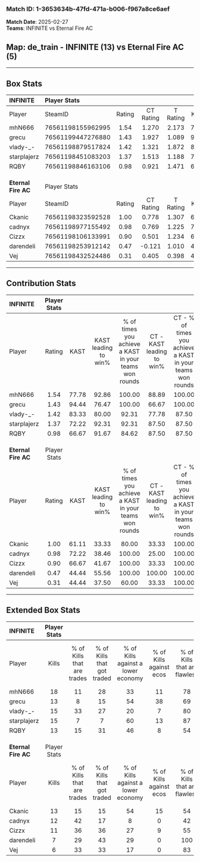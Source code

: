 ### Match ID: 1-3653634b-47fd-471a-b006-f967a8ce6aef  
**Match Date**: 2025-02-27  
**Teams**: INFINITE vs Eternal Fire AC  

## **Map**: de_train - INFINITE (13) vs Eternal Fire AC (5)  
---  

## Box Stats  

| **INFINITE**        | Player Stats      |        |           |          |       |      |       |         |        |      |     |
| :- | :- | :-: | :-: | :-: | :-: | :-: | :-: | :-: | :-: | :-: | :-: |
| Player              | SteamID           | Rating | CT Rating | T Rating | KAST  | ADR  | Kills | Assists | Deaths | K/D  | HS% |
| mhN666              | 76561198155962995 |  1.54  |   1.270   |  2.173   | 77.78 | 98.8 |  18   |    5    |   10   | 1.80 | 44  |
| grecu               | 76561199447276880 |  1.43  |   1.927   |  1.089   | 94.44 | 90.1 |  13   |    6    |   9    | 1.44 | 38  |
| vlady-_-            | 76561198879517824 |  1.42  |   1.321   |  1.872   | 83.33 | 95.4 |  15   |    3    |   10   | 1.50 | 60  |
| starplajerz         | 76561198451083203 |  1.37  |   1.513   |  1.188   | 72.22 | 78.4 |  15   |    4    |   7    | 2.14 | 40  |
| RQBY                | 76561198846163106 |  0.98  |   0.921   |  1.471   | 66.67 | 70.7 |  13   |    0    |   14   | 0.93 | 76  |
|                     |                   |        |           |          |       |      |       |         |        |      |     |
|                     |                   |        |           |          |       |      |       |         |        |      |     |
|                     |                   |        |           |          |       |      |       |         |        |      |     |
| **Eternal Fire AC** | Player Stats      |        |           |          |       |      |       |         |        |      |     |
| Player              | SteamID           | Rating | CT Rating | T Rating | KAST  | ADR  | Kills | Assists | Deaths | K/D  | HS% |
| Ckanic              | 76561198323592528 |  1.00  |   0.778   |  1.307   | 61.11 | 81.8 |  13   |    3    |   14   | 0.93 | 69  |
| cadnyx              | 76561198977155492 |  0.98  |   0.769   |  1.225   | 72.22 | 62.6 |  12   |    6    |   14   | 0.86 | 33  |
| Cizzx               | 76561198106133991 |  0.90  |   0.501   |  1.234   | 66.67 | 64.4 |  11   |    6    |   14   | 0.79 | 36  |
| darendeli           | 76561198253912142 |  0.47  |  -0.121   |  1.010   | 44.44 | 71.2 |   7   |    5    |   17   | 0.41 | 85  |
| Vej                 | 76561198432524486 |  0.31  |   0.405   |  0.398   | 44.44 | 29.4 |   6   |    3    |   16   | 0.38 | 50  |
---  

## Contribution Stats  

| **INFINITE**        | Player Stats |       |                      |                                                        |                           |                                                             |                          |                                                            |
| :- | :-: | :-: | :-: | :-: | :-: | :-: | :-: | :-: |
| Player              |    Rating    | KAST  | KAST leading to win% | % of times you achieve a KAST in your teams won rounds | CT - KAST leading to win% | CT - % of times you achieve a KAST in your teams won rounds | T - KAST leading to win% | T - % of times you achieve a KAST in your teams won rounds |
| mhN666              |     1.54     | 77.78 |        92.86         |                         100.00                         |           88.89           |                           100.00                            |          100.00          |                           100.00                           |
| grecu               |     1.43     | 94.44 |        76.47         |                         100.00                         |           66.67           |                           100.00                            |          100.00          |                           100.00                           |
| vlady-_-            |     1.42     | 83.33 |        80.00         |                         92.31                          |           77.78           |                            87.50                            |          83.33           |                           100.00                           |
| starplajerz         |     1.37     | 72.22 |        92.31         |                         92.31                          |           87.50           |                            87.50                            |          100.00          |                           100.00                           |
| RQBY                |     0.98     | 66.67 |        91.67         |                         84.62                          |           87.50           |                            87.50                            |          100.00          |                           80.00                            |
|                     |              |       |                      |                                                        |                           |                                                             |                          |                                                            |
|                     |              |       |                      |                                                        |                           |                                                             |                          |                                                            |
|                     |              |       |                      |                                                        |                           |                                                             |                          |                                                            |
| **Eternal Fire AC** | Player Stats |       |                      |                                                        |                           |                                                             |                          |                                                            |
| Player              |    Rating    | KAST  | KAST leading to win% | % of times you achieve a KAST in your teams won rounds | CT - KAST leading to win% | CT - % of times you achieve a KAST in your teams won rounds | T - KAST leading to win% | T - % of times you achieve a KAST in your teams won rounds |
| Ckanic              |     1.00     | 61.11 |        33.33         |                         80.00                          |           33.33           |                           100.00                            |          33.33           |                           75.00                            |
| cadnyx              |     0.98     | 72.22 |        38.46         |                         100.00                         |           25.00           |                           100.00                            |          44.44           |                           100.00                           |
| Cizzx               |     0.90     | 66.67 |        41.67         |                         100.00                         |           33.33           |                           100.00                            |          44.44           |                           100.00                           |
| darendeli           |     0.47     | 44.44 |        55.56         |                         100.00                         |          100.00           |                           100.00                            |          50.00           |                           100.00                           |
| Vej                 |     0.31     | 44.44 |        37.50         |                         60.00                          |           33.33           |                           100.00                            |          40.00           |                           50.00                            |
---  

## Extended Box Stats  

| **INFINITE**        | Player Stats |                            |                            |                                    |                         |                              |                                 |        |                             |                                     |                          |                               |                            |
| :- | :-: | :-: | :-: | :-: | :-: | :-: | :-: | :-: | :-: | :-: | :-: | :-: | :-: |
| Player              |    Kills     | % of Kills that are trades | % of Kills that got traded | % of Kills against a lower economy | % of Kills against ecos | % of Kills that are flawless | % of Kills that are close duels | Deaths | % of Deaths that get traded | % of Deaths against a lower economy | % of Deaths against ecos | % of Deaths that are flawless | % of Deaths that are close |
| mhN666              |      18      |             11             |             28             |                 33                 |           11            |              78              |               11                |   10   |             10              |                 10                  |            0             |              60               |             0              |
| grecu               |      13      |             8              |             15             |                 54                 |           38            |              69              |                0                |   9    |             44              |                 22                  |            22            |              67               |             0              |
| vlady-_-            |      15      |             33             |             27             |                 20                 |            7            |              80              |                0                |   10   |             30              |                 10                  |            0             |              50               |             20             |
| starplajerz         |      15      |             7              |             7              |                 60                 |           13            |              87              |                0                |   7    |             14              |                  0                  |            0             |              57               |             0              |
| RQBY                |      13      |             15             |             31             |                 46                 |            8            |              54              |                8                |   14   |             29              |                 14                  |            0             |              71               |             0              |
|                     |              |                            |                            |                                    |                         |                              |                                 |        |                             |                                     |                          |                               |                            |
|                     |              |                            |                            |                                    |                         |                              |                                 |        |                             |                                     |                          |                               |                            |
|                     |              |                            |                            |                                    |                         |                              |                                 |        |                             |                                     |                          |                               |                            |
| **Eternal Fire AC** | Player Stats |                            |                            |                                    |                         |                              |                                 |        |                             |                                     |                          |                               |                            |
| Player              |    Kills     | % of Kills that are trades | % of Kills that got traded | % of Kills against a lower economy | % of Kills against ecos | % of Kills that are flawless | % of Kills that are close duels | Deaths | % of Deaths that get traded | % of Deaths against a lower economy | % of Deaths against ecos | % of Deaths that are flawless | % of Deaths that are close |
| Ckanic              |      13      |             15             |             15             |                 54                 |           15            |              54              |                0                |   14   |             21              |                 21                  |            7             |              86               |             0              |
| cadnyx              |      12      |             42             |             17             |                 8                  |            0            |              42              |                8                |   14   |             21              |                 29                  |            7             |              64               |             0              |
| Cizzx               |      11      |             36             |             36             |                 27                 |            9            |              55              |                0                |   14   |             21              |                 29                  |            7             |              64               |             7              |
| darendeli           |      7       |             29             |             43             |                 29                 |            0            |             100              |                0                |   17   |             24              |                 24                  |            6             |              59               |             6              |
| Vej                 |      6       |             33             |             33             |                 17                 |            0            |              83              |               17                |   16   |             19              |                 25                  |            6             |              88               |             6              |
